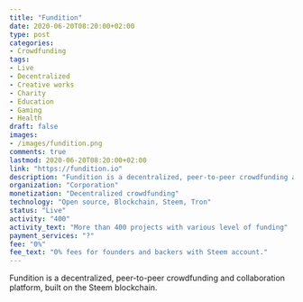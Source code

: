 ```yaml
---
title: "Fundition"
date: 2020-06-20T08:20:00+02:00
type: post
categories:
- Crowdfunding
tags:
- Live 
- Decentralized
- Creative works
- Charity
- Education
- Gaming
- Health
draft: false
images:
- /images/fundition.png
comments: true
lastmod: 2020-06-20T08:20:00+02:00
link: "https://fundition.io"
description: "Fundition is a decentralized, peer-to-peer crowdfunding and collaboration platform, built on the Steem blockchain."
organization: "Corporation"
monetization: "Decentralized crowdfunding"
technology: "Open source, Blockchain, Steem, Tron"
status: "Live"
activity: "400"
activity_text: "More than 400 projects with various level of funding"
payment_services: "?"
fee: "0%"
fee_text: "0% fees for founders and backers with Steem account."
---
```


Fundition is a decentralized, peer-to-peer crowdfunding and collaboration platform, built on the Steem blockchain. <!--more-->

